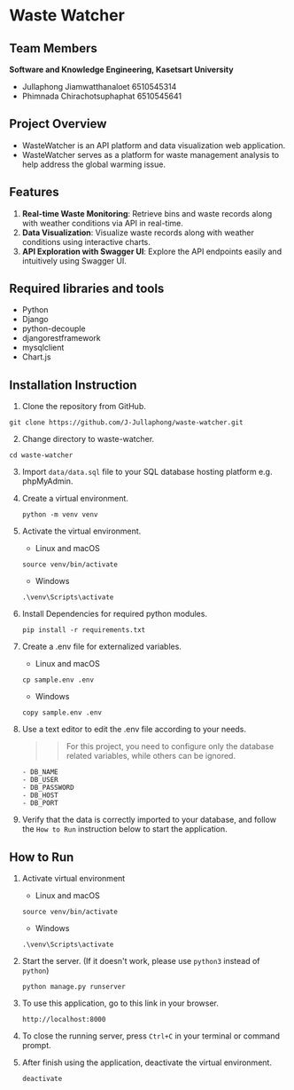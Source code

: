 # Waste Watcher

## Team Members
**Software and Knowledge Engineering, Kasetsart University**
- Jullaphong Jiamwatthanaloet 6510545314
- Phimnada Chirachotsuphaphat 6510545641

## Project Overview
- WasteWatcher is an API platform and data visualization web application.
- WasteWatcher serves as a platform for waste management analysis to help address the global warming issue.

## Features
1. **Real-time Waste Monitoring**: Retrieve bins and waste records along with weather conditions via API in real-time.
2. **Data Visualization**: Visualize waste records along with weather conditions using interactive charts.
3. **API Exploration with Swagger UI**: Explore the API endpoints easily and intuitively using Swagger UI.

## Required libraries and tools
- Python
- Django
- python-decouple
- djangorestframework
- mysqlclient
- Chart.js

## Installation Instruction
1. Clone the repository from GitHub.
```
git clone https://github.com/J-Jullaphong/waste-watcher.git
```
2. Change directory to waste-watcher.
```
cd waste-watcher
```
3. Import `data/data.sql` file to your SQL database hosting platform e.g. phpMyAdmin.
4. Create a virtual environment.
   ```
   python -m venv venv
   ```
   
5. Activate the virtual environment.
   - Linux and macOS
   ``` 
   source venv/bin/activate 
   ```
   - Windows
   ```  
   .\venv\Scripts\activate
   ```

6. Install Dependencies for required python modules.
   ```
   pip install -r requirements.txt
   ```
   
7. Create a .env file for externalized variables.
   - Linux and macOS
   ``` 
   cp sample.env .env 
   ```
   - Windows
   ```  
   copy sample.env .env
   ```
8. Use a text editor to edit the .env file according to your needs.
   >> For this project, you need to configure only the database related variables, while others can be ignored.
   ```
   - DB_NAME
   - DB_USER
   - DB_PASSWORD
   - DB_HOST
   - DB_PORT
   ```
9. Verify that the data is correctly imported to your database, and follow the `How to Run` instruction below to start the application.


## How to Run
1. Activate virtual environment
   - Linux and macOS
   ``` 
   source venv/bin/activate 
   ```
   - Windows
   ```  
   .\venv\Scripts\activate
   ```
2. Start the server. (If it doesn't work, please use `python3` instead of `python`)
   ```
   python manage.py runserver
   ```
3. To use this application, go to this link in your browser.
   ```
   http://localhost:8000
   ```

4. To close the running server, press `Ctrl+C` in your terminal or command prompt. 

5. After finish using the application, deactivate the virtual environment.
   ```
   deactivate
   ```
